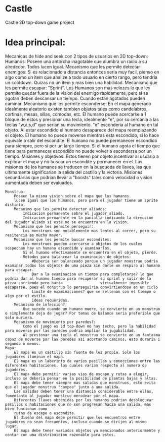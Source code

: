 Castle
======

Castle 2D top-down game project

Idea principal:
======

Mecanicas de hide and seek con 2 tipos de usuarios en 2D top-down:
	Humanos: 
		Poseen una antorcha inagotable que alumbra un radio a su alrededor.
		Todos lucen igual.
		Mecanismo que les permite detectar enemigos:
			Si es relacionado a distancia entonces seria muy facil, pienso en algo como un item que analize a todo usuario en cierto rango, pero tendria un cooldown.
			Quizas no un item y mas bien una habilidad.
		Mecanismo que les permite escapar:
			"Sprint". Los Humanos son mas velozes lo que les permite quedar fuera de la vision del enemigo rapidamente, pero si se agotan deben descansar un tiempo.
			Cuando estan agotados pueden caminar.
		Mecanismo que les permite esconderse:
			En el mapa generado idealmente aleatorio existen tambien objetos tales como candelabros, cortinas, mesas, sillas, comodas, etc.
			El humano puede acercarse a 1 bloque de estos y presionar una tecla, idealmente "e", por su cercania a las teclas "w,a,s,d" que serian su movimiento.
			"e" esconderia al humano en tal objeto. Al estar escondido el humano desaparece del mapa reemplazando el objeto.
			El humano no puede moverse mientras esta escondido, si lo hace equivale a salir del escondite.
			El humano no puede permanecer escondido para siempre, pero si por un largo tiempo.
			Si el humano agota el tiempo que tiene para permanecer escondido no puede volver a esconderse por un tiempo.
		Misiones y objetivos:
			Estos tienen por objeto incentivar al usuario a explorar el mapa y no buscar un escondite y permanecer en el.
			Las misiones de los humanos se traducen en la busqueda de llaves, las que ultimamente significarian la salida del castillo y la victoria.
			Misiones secundarias que podrian llevar a "boosts" tales como velocidad o vision aumentada deben ser evaluados.
	
	Monstruo:
		Poseen la misma vision sobre el mapa que los humanos.
		lucen igual que los humanos, pero para el jugador tiene un sprite distinto.
		Mecanimo que les permite detectar aliados:
			Indicacion permanente sobre el jugador aliado.
			Indicacion permanente en la pantalla indicando la direccion del jugador aliado si este no se encuentra en la vision.
		Mecanismo que les permite perseguir:
			Los monstruos son notablemente mas lentos al correr, pero su resitencia es mucho mayor.
		Mecanismo que les permite buscar escondites:
			Los monstruos pueden acercarse a objetos de los cuales sospechan hay un humano escondido y examinarlos.
			Si el humano efectivamente se encuentra en el objeto, pierde.
			Metodos para balancear la examinacion de objetos:
				#Deberia ser balanceado porque un jugador monstruo podria examinar todos los objetos de una pieza sin darle un respiro al humano para escapar.
				Dar a la examinacion un tiempo para completarse? lo que podria dar al humano tiempo para recuperar su sprint y salir de la pieza corriendo pero haria 				  virtualmente imposible escaparse, pues el monstruo lo perseguiria convirtiendose en un ciclo
				Limite de examinaciones? que se rellenan con el tiempo o algo por el estilo.
				Ideas requeridas.
		Mecanismo de infeccion?:
			Que sucede cuando un humano muere, se convierte en un monstruo o simplemente deja de jugar? Por temas de balance seria preferible que solo muriera.
		Mecanismo de movimiento por paredes?:
			Como el juego es 2d top-down no hay techo, pero la habilidad para moverse por las paredes podria ampliar la jugabilidad.
			Al presionar una tecla el monstruo se convierte en un fantasma capaz de moverse por las paredes asi acortando caminos, esto duraria 1 segundo o menos.
	Mapa:
		El mapa es un castillo sin fuente de luz propia. Solo los jugadores iluminan el mapa.
		El mapa es un laberinto de varios pasillos y conecciones entre las diferentes habitaciones, las cuales varian respecto al numero de jugadores.
		El mapa debe permitir varias vias de escape y rutas a elegir, incluso se deberia pensar en la posibilidad de plantas bajas y altas.
		El mapa debe tener siempre mas salidas que monstruos, esto evita que el jugador monstruo "campee" junto a una salida.
		Las salidas deben tener una distancia considerable entre ellas, fomentanto al jugador monstruo merodear por el mapa.
		Diferentes llaves obtenidas por los humanos podrian desbloquear pasillos o habitaciones que no son progresan hacia una salida, mas bien funcionan como
		rutas de escape o escondite.
		El diseño del mapa debe permitir que los encuentros entre jugadores no sean frecuentes, incluso cuando se dirijen al mismo lugar.
		El mapa debe tener variados objetos ya mencionados anteriormente y contar con una distribuicion razonable para estos.
		

